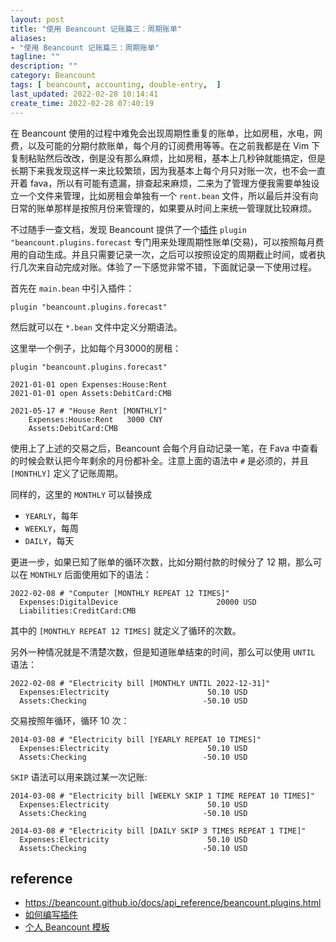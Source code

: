 ```yaml
---
layout: post
title: "使用 Beancount 记账篇三：周期账单"
aliases: 
- "使用 Beancount 记账篇三：周期账单"
tagline: ""
description: ""
category: Beancount
tags: [ beancount, accounting, double-entry,  ]
last_updated: 2022-02-28 10:14:41
create_time: 2022-02-28 07:40:19
---
```


在 Beancount 使用的过程中难免会出现周期性重复的账单，比如房租，水电，网费，以及可能的分期付款账单，每个月的订阅费用等等。在之前我都是在 Vim 下复制粘贴然后改改，倒是没有那么麻烦，比如房租，基本上几秒钟就能搞定，但是长期下来我发现这样一来比较繁琐，因为我基本上每个月只对账一次，也不会一直开着 fava，所以有可能有遗漏，排查起来麻烦，二来为了管理方便我需要单独设立一个文件来管理，比如房租会单独有一个 `rent.bean` 文件，所以最后并没有向日常的账单那样是按照月份来管理的，如果要从时间上来统一管理就比较麻烦。

不过随手一查文档，发现 Beancount 提供了一个[插件](https://beancount.github.io/fava/api/beancount.plugins.html) `plugin "beancount.plugins.forecast` 专门用来处理周期性账单(交易)，可以按照每月费用的自动生成。并且只需要记录一次，之后可以按照设定的周期截止时间，或者执行几次来自动完成对账。体验了一下感觉非常不错，下面就记录一下使用过程。

首先在 `main.bean` 中引入插件：

```
plugin "beancount.plugins.forecast"
```

然后就可以在 `*.bean` 文件中定义分期语法。

这里举一个例子，比如每个月3000的房租：

```
plugin "beancount.plugins.forecast"

2021-01-01 open Expenses:House:Rent
2021-01-01 open Assets:DebitCard:CMB

2021-05-17 # "House Rent [MONTHLY]"
    Expenses:House:Rent   3000 CNY
    Assets:DebitCard:CMB
```

使用上了上述的交易之后，Beancount 会每个月自动记录一笔，在 Fava 中查看的时候会默认把今年剩余的月份都补全。注意上面的语法中 `#` 是必须的，并且 `[MONTHLY]` 定义了记账周期。

同样的，这里的 `MONTHLY` 可以替换成 

- `YEARLY`，每年
- `WEEKLY`，每周
- `DAILY`，每天

更进一步，如果已知了账单的循环次数，比如分期付款的时候分了 12 期，那么可以在 `MONTHLY` 后面使用如下的语法：

```
2022-02-08 # "Computer [MONTHLY REPEAT 12 TIMES]"
  Expenses:DigitalDevice                      20000 USD
  Liabilities:CreditCard:CMB
```

其中的 `[MONTHLY REPEAT 12 TIMES]` 就定义了循环的次数。

另外一种情况就是不清楚次数，但是知道账单结束的时间，那么可以使用 `UNTIL` 语法：

```
2022-02-08 # "Electricity bill [MONTHLY UNTIL 2022-12-31]"
  Expenses:Electricity                      50.10 USD
  Assets:Checking                          -50.10 USD
```

交易按照年循环，循环 10 次：

```
2014-03-08 # "Electricity bill [YEARLY REPEAT 10 TIMES]"
  Expenses:Electricity                      50.10 USD
  Assets:Checking                          -50.10 USD
```

`SKIP` 语法可以用来跳过某一次记账:

```
2014-03-08 # "Electricity bill [WEEKLY SKIP 1 TIME REPEAT 10 TIMES]"
  Expenses:Electricity                      50.10 USD
  Assets:Checking                          -50.10 USD

2014-03-08 # "Electricity bill [DAILY SKIP 3 TIMES REPEAT 1 TIME]"
  Expenses:Electricity                      50.10 USD
  Assets:Checking                          -50.10 USD
```


## reference

- <https://beancount.github.io/docs/api_reference/beancount.plugins.html>
- [如何编写插件](https://beancount.github.io/docs/beancount_scripting_plugins.html)
- [个人 Beancount 模板](https://github.com/einverne/beancount-sample)